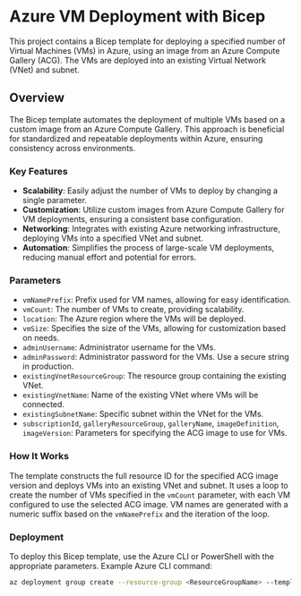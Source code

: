 # Azure VM Deployment with Bicep

This project contains a Bicep template for deploying a specified number of Virtual Machines (VMs) in Azure, using an image from an Azure Compute Gallery (ACG). The VMs are deployed into an existing Virtual Network (VNet) and subnet.

## Overview

The Bicep template automates the deployment of multiple VMs based on a custom image from an Azure Compute Gallery. This approach is beneficial for standardized and repeatable deployments within Azure, ensuring consistency across environments.

### Key Features

- **Scalability**: Easily adjust the number of VMs to deploy by changing a single parameter.
- **Customization**: Utilize custom images from Azure Compute Gallery for VM deployments, ensuring a consistent base configuration.
- **Networking**: Integrates with existing Azure networking infrastructure, deploying VMs into a specified VNet and subnet.
- **Automation**: Simplifies the process of large-scale VM deployments, reducing manual effort and potential for errors.

### Parameters

- `vmNamePrefix`: Prefix used for VM names, allowing for easy identification.
- `vmCount`: The number of VMs to create, providing scalability.
- `location`: The Azure region where the VMs will be deployed.
- `vmSize`: Specifies the size of the VMs, allowing for customization based on needs.
- `adminUsername`: Administrator username for the VMs.
- `adminPassword`: Administrator password for the VMs. Use a secure string in production.
- `existingVnetResourceGroup`: The resource group containing the existing VNet.
- `existingVnetName`: Name of the existing VNet where VMs will be connected.
- `existingSubnetName`: Specific subnet within the VNet for the VMs.
- `subscriptionId`, `galleryResourceGroup`, `galleryName`, `imageDefinition`, `imageVersion`: Parameters for specifying the ACG image to use for VMs.

### How It Works

The template constructs the full resource ID for the specified ACG image version and deploys VMs into an existing VNet and subnet. It uses a loop to create the number of VMs specified in the `vmCount` parameter, with each VM configured to use the selected ACG image. VM names are generated with a numeric suffix based on the `vmNamePrefix` and the iteration of the loop.

### Deployment

To deploy this Bicep template, use the Azure CLI or PowerShell with the appropriate parameters. Example Azure CLI command:

```bash
az deployment group create --resource-group <ResourceGroupName> --template-file ./vm-deployment.bicep --parameters @parameters.json
```
